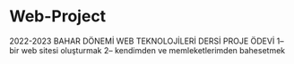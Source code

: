 # Web-Project
2022-2023 BAHAR DÖNEMİ WEB TEKNOLOJİLERİ DERSİ PROJE ÖDEVİ
1– bir web sitesi oluşturmak
2– kendimden ve memleketlerimden bahesetmek
